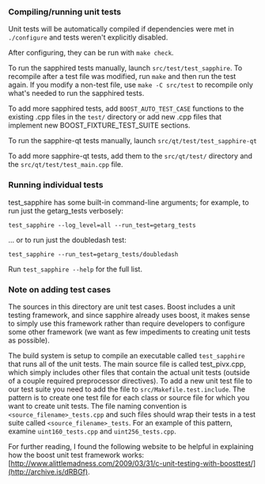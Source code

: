 ### Compiling/running unit tests

Unit tests will be automatically compiled if dependencies were met in `./configure`
and tests weren't explicitly disabled.

After configuring, they can be run with `make check`.

To run the sapphired tests manually, launch `src/test/test_sapphire`. To recompile
after a test file was modified, run `make` and then run the test again. If you
modify a non-test file, use `make -C src/test` to recompile only what's needed
to run the sapphired tests.

To add more sapphired tests, add `BOOST_AUTO_TEST_CASE` functions to the existing
.cpp files in the `test/` directory or add new .cpp files that
implement new BOOST_FIXTURE_TEST_SUITE sections.

To run the sapphire-qt tests manually, launch `src/qt/test/test_sapphire-qt`

To add more sapphire-qt tests, add them to the `src/qt/test/` directory and
the `src/qt/test/test_main.cpp` file.

### Running individual tests

test_sapphire has some built-in command-line arguments; for
example, to run just the getarg_tests verbosely:

    test_sapphire --log_level=all --run_test=getarg_tests

... or to run just the doubledash test:

    test_sapphire --run_test=getarg_tests/doubledash

Run `test_sapphire --help` for the full list.

### Note on adding test cases

The sources in this directory are unit test cases.  Boost includes a
unit testing framework, and since sapphire already uses boost, it makes
sense to simply use this framework rather than require developers to
configure some other framework (we want as few impediments to creating
unit tests as possible).

The build system is setup to compile an executable called `test_sapphire`
that runs all of the unit tests.  The main source file is called
test_pivx.cpp, which simply includes other files that contain the
actual unit tests (outside of a couple required preprocessor
directives). To add a new unit test file to our test suite you need
to add the file to `src/Makefile.test.include`. The pattern is to
create one test file for each class or source file for which you want
to create unit tests.  The file naming convention is
`<source_filename>_tests.cpp` and such files should wrap their tests
in a test suite called `<source_filename>_tests`.  For an example of
this pattern, examine `uint160_tests.cpp` and `uint256_tests.cpp`.

For further reading, I found the following website to be helpful in
explaining how the boost unit test framework works:
[http://www.alittlemadness.com/2009/03/31/c-unit-testing-with-boosttest/](http://archive.is/dRBGf).

